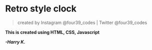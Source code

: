 # Retro style clock

> created by Instagram @four39_codes | Twitter @four39_codes

**This is created using HTML, CSS, Javascript**

**_-Harry K._**
